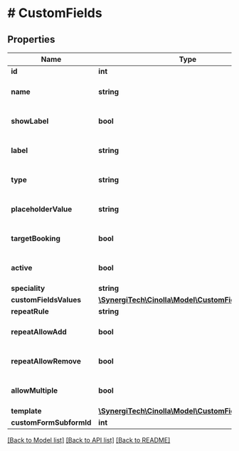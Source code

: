 # # CustomFields

## Properties

Name | Type | Description | Notes
------------ | ------------- | ------------- | -------------
**id** | **int** |  |
**name** | **string** |  | [optional] [default to '']
**showLabel** | **bool** |  | [optional] [default to true]
**label** | **string** |  | [optional] [default to '']
**type** | **string** |  | [optional] [default to '']
**placeholderValue** | **string** |  | [optional] [default to '']
**targetBooking** | **bool** |  | [optional] [default to false]
**active** | **bool** |  | [optional] [default to true]
**speciality** | **string** |  | [optional]
**customFieldsValues** | [**\SynergiTech\Cinolla\Model\CustomFieldsValues[]**](CustomFieldsValues.md) |  |
**repeatRule** | **string** |  | [optional]
**repeatAllowAdd** | **bool** |  | [optional] [default to false]
**repeatAllowRemove** | **bool** |  | [optional] [default to false]
**allowMultiple** | **bool** |  | [optional] [default to false]
**template** | [**\SynergiTech\Cinolla\Model\CustomFieldsTemplate**](CustomFieldsTemplate.md) |  | [optional]
**customFormSubformId** | **int** |  | [optional]

[[Back to Model list]](../../README.md#models) [[Back to API list]](../../README.md#endpoints) [[Back to README]](../../README.md)
